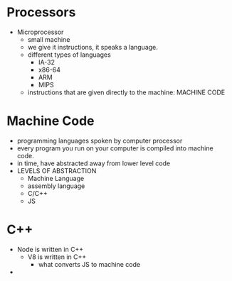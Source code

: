 # Processors

* Microprocessor
  * small machine
  * we give it instructions, it speaks a language. 
  * different types of languages
    * IA-32
    * x86-64
    * ARM
    * MIPS
  * instructions that are given directly to the machine: MACHINE CODE

# Machine Code
  * programming languages spoken by computer processor
  * every program you run on your computer is compiled into machine code.
  * in time, have abstracted away from lower level code
* LEVELS OF ABSTRACTION
  * Machine Language
  * assembly language
  * C/C++
  * JS

# C++
* Node is written in C++
  * V8 is written in C++
    * what converts JS to machine code
* 